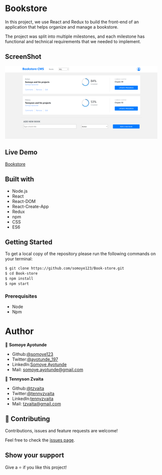 # Bookstore

In this project, we use React and Redux to build the front-end of an application that helps organize and manage a bookstore.

The project was split into multiple milestones, and each milestone has functional and technical requirements that we needed to implement.

## ScreenShot
![Screenshot](./src/assets/screenshot.png)
## Live Demo
[Bookstore](https://somoye-tennyson.herokuapp.com)

## Built with
- Node.js
- React
- React-DOM
- React-Create-App
- Redux
- npm
- CSS
- ES6

## Getting Started

To get a local copy of the repository please run the following commands on your terminal:

```bash
$ git clone https://github.com/somoye123/Book-store.git
$ cd Book-store
$ npm install
$ npm start
```

### Prerequisites

- Node
- Npm

# Author

👤 **Somoye Ayotunde**

- Github:[@somoye123](https://github.com/somoye123)
- Twitter:[@ayotunde_197](https://twitter.com/ayotunde_197)
- LinkedIn:[Somoye Ayotunde](https://www.linkedin.com/in/somoye-ayotunde-03a471161)
- Mail: [somoye.ayotunde@gmail.com](somoye.ayotunde@gmail.com)

👤 **Tennyson Zvaita**

- Github:[@tzvaita](https://github.com/tzvaita)
- Twitter:[@tennyzvaita](https://twitter.com/tennyzvaita)
- LinkedIn:[tennyzvaita](https://www.linkedin.com/in/tennyzvaita)
- Mail: [tzvaita@gmail.com](tzvaita@gmail.com)

## 🤝 Contributing

Contributions, issues and feature requests are welcome!

Feel free to check the [issues page](https://github.com/somoye123/Book-store/issues).

## Show your support

Give a ⭐️ if you like this project!
